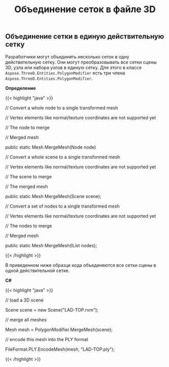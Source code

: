 ﻿---
title: Объединение сеток в файле 3D
type: docs
weight: 90
url: /ru/net/merge-meshes-in-3d-file/
description: Разработчики могут объединять несколько сеток в одну действительную сетку. Они могут преобразовывать все сетки сцены 3D, узла или набора узлов в единую сетку. Для этого в классе Aspose.ThreeD.Entities.PolygonModifier есть три члена MergeMesh.
---
## **Объединение сетки в единую действительную сетку**
Разработчики могут объединять несколько сеток в одну действительную сетку. Они могут преобразовывать все сетки сцены 3D, узла или набора узлов в единую сетку. Для этого в классе `Aspose.ThreeD.Entities.PolygonModifier` есть три члена `Aspose.ThreeD.Entities.PolygonModifier`.

**Определение**

{{< highlight "java" >}}

 // Convert a whole node to a single transformed mesh

// Vertex elements like normal/texture coordinates are not supported yet

// <param name="node">The node to merge</param>

// <returns>Merged mesh</returns>

public static Mesh MergeMesh(Node node)

// Convert a whole scene to a single transformed mesh

// Vertex elements like normal/texture coordinates are not supported yet

// <param name="scene">The scene to merge</param>

// <returns>The merged mesh</returns>

public static Mesh MergeMesh(Scene scene);

// Convert a set of nodes to a single transformed mesh

// Vertex elements like normal/texture coordinates are not supported yet

// <param name="nodes">The nodes to merge</param>

// <returns>Merged mesh</returns>

public static Mesh MergeMesh(IList<Node> nodes);

{{< /highlight >}}

В приведенном ниже образце кода объединяются все сетки сцены в одной действительной сетке.

**C#**

{{< highlight "java" >}}

 // load a 3D scene

Scene scene = new Scene("LAD-TOP.rvm");

// merge all meshes

Mesh mesh = PolygonModifier.MergeMesh(scene);

// encode this mesh into the PLY format

FileFormat.PLY.EncodeMesh(mesh, "LAD-TOP.ply");

{{< /highlight >}}
